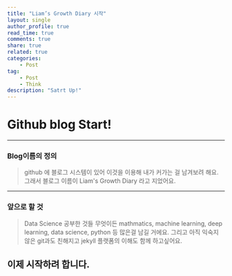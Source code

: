 ```yaml
---
title: "Liam’s Growth Diary 시작"
layout: single
author_profile: true
read_time: true
comments: true
share: true
related: true
categories:
    - Post
tag:
    - Post
    - Think
description: "Satrt Up!"
---
```


# Github blog Start!
---

### Blog이름의 정의  

> github 에 블로그 시스템이 있어 이것을 이용해 내가 커가는 걸 남겨보려 해요.  
> 그래서 블로그 이름이 Liam's Growth Diary 라고 지었어요.  

---  

### 앞으로 할 것  

> Data Science 공부한 것들 무엇이든 mathmatics, machine learning, deep learning, data science, python 등 많은걸 남길 거에요.
> 그리고 아직 익숙지 않은 git과도 친해지고 jekyll 플랫폼의 이해도 함께 하고싶어요.


## 이제 시작하려 합니다.
